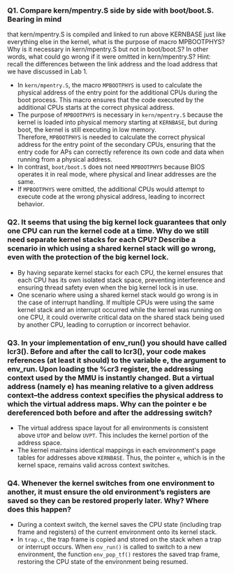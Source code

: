 ### Q1. Compare kern/mpentry.S side by side with boot/boot.S. Bearing in mind
that kern/mpentry.S is compiled and linked to run above KERNBASE just like everything else in the kernel, what is the purpose of macro MPBOOTPHYS? Why is it necessary in kern/mpentry.S but not in boot/boot.S? In other words, what could go wrong if it were omitted in kern/mpentry.S? Hint: recall the differences between the link address and the load address that we have discussed in Lab 1.

- In `kern/mpentry.S`, the macro `MPBOOTPHYS` is used to calculate the physical address of the entry point for the additional CPUs during the boot process. This macro ensures that the code executed by the additional CPUs starts at the correct physical address.
- The purpose of `MPBOOTPHYS` is necessary in `kern/mpentry.S` because the kernel is loaded into physical memory starting at `KERNBASE`, but during boot, the kernel is still executing in low memory. Therefore, `MPBOOTPHYS` is needed to calculate the correct physical address for the entry point of the secondary CPUs, ensuring that the entry code for APs can correctly reference its own code and data when running from a physical address.
- In contrast, `boot/boot.S` does not need `MPBOOTPHYS` because BIOS operates it in real mode, where physical and linear addresses are the same.
- If `MPBOOTPHYS` were omitted, the additional CPUs would attempt to execute code at the wrong physical address, leading to incorrect behavior.

### Q2. It seems that using the big kernel lock guarantees that only one CPU can run the kernel code at a time. Why do we still need separate kernel stacks for each CPU? Describe a scenario in which using a shared kernel stack will go wrong, even with the protection of the big kernel lock.

- By having separate kernel stacks for each CPU, the kernel ensures that each CPU has its own isolated stack space, preventing interference and ensuring thread safety even when the big kernel lock is in use.
- One scenario where using a shared kernel stack would go wrong is in the case of interrupt handling. If multiple CPUs were using the same kernel stack and an interrupt occurred while the kernel was running on one CPU, it could overwrite critical data on the shared stack being used by another CPU, leading to corruption or incorrect behavior.

### Q3. In your implementation of env_run() you should have called lcr3(). Before and after the call to lcr3(), your code makes references (at least it should) to the variable e, the argument to env_run. Upon loading the %cr3 register, the addressing context used by the MMU is instantly changed. But a virtual address (namely e) has meaning relative to a given address context–the address context specifies the physical address to which the virtual address maps. Why can the pointer e be dereferenced both before and after the addressing switch?

- The virtual address space layout for all environments is consistent above `UTOP` and below `UVPT`. This includes the kernel portion of the address space.
- The kernel maintains identical mappings in each environment's page tables for addresses above `KERNBASE`. Thus, the pointer `e`, which is in the kernel space, remains valid across context switches.

### Q4. Whenever the kernel switches from one environment to another, it must ensure the old environment’s registers are saved so they can be restored properly later. Why? Where does this happen?

- During a context switch, the kernel saves the CPU state (including trap frame and registers) of the current environment onto its kernel stack.
- In `trap.c`, the trap frame is copied and stored on the stack when a trap or interrupt occurs. When `env_run()` is called to switch to a new environment, the function `env_pop_tf()` restores the saved trap frame, restoring the CPU state of the environment being resumed.